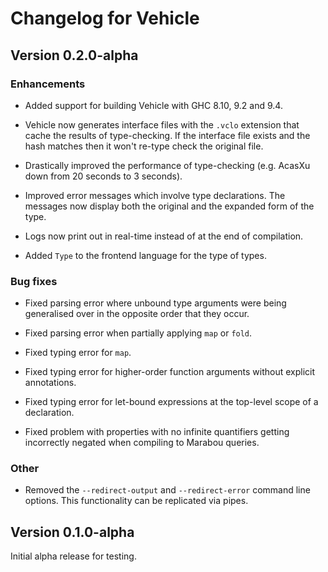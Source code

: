 # Changelog for Vehicle

## Version 0.2.0-alpha

### Enhancements

* Added support for building Vehicle with GHC 8.10, 9.2 and 9.4.

* Vehicle now generates interface files with the `.vclo` extension that cache
  the results of type-checking. If the interface file exists and the hash matches
  then it won't re-type check the original file.

* Drastically improved the performance of type-checking (e.g. AcasXu down from 20 seconds to 3 seconds).

* Improved error messages which involve type declarations. The messages now display
  both the original and the expanded form of the type.

* Logs now print out in real-time instead of at the end of compilation.

* Added `Type` to the frontend language for the type of types.

### Bug fixes

* Fixed parsing error where unbound type arguments were being generalised over in the
  opposite order that they occur.

* Fixed parsing error when partially applying `map` or `fold`.

* Fixed typing error for `map`.

* Fixed typing error for higher-order function arguments without explicit annotations.

* Fixed typing error for let-bound expressions at the top-level scope of a declaration.

* Fixed problem with properties with no infinite quantifiers getting incorrectly
  negated when compiling to Marabou queries.

### Other

* Removed the `--redirect-output` and `--redirect-error` command line options.
  This functionality can be replicated via pipes.

## Version 0.1.0-alpha

Initial alpha release for testing.
